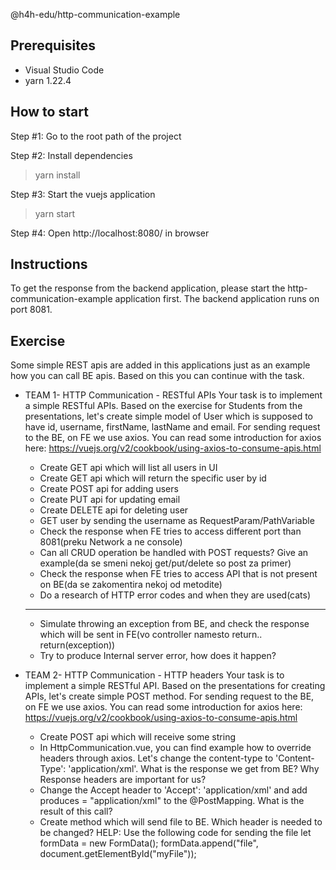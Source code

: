 @h4h-edu/http-communication-example

## Prerequisites
* Visual Studio Code
* yarn 1.22.4

## How to start

Step #1: Go to the root path of the project

Step #2: Install dependencies
> yarn install

Step #3: Start the vuejs application 
> yarn start

Step #4: Open http://localhost:8080/ in browser

## Instructions
To get the response from the backend application, please start the http-communication-example application first.
The backend application runs on port 8081.

## Exercise
Some simple REST apis are added in this applications just as an example how you can call BE apis.
Based on this you can continue with the task.

* TEAM 1- HTTP Communication - RESTful APIs
Your task is to implement a simple RESTful APIs. Based on the exercise for Students from the presentations,
let's create simple model of User which is supposed to have id, username, firstName, lastName and email.
For sending request to the BE, on FE we use axios. You can read some introduction for axios here:
https://vuejs.org/v2/cookbook/using-axios-to-consume-apis.html
    - Create GET api which will list all users in UI 
    - Create GET api which will return the specific user by id
    - Create POST api for adding users
    - Create PUT api for updating email
    - Create DELETE api for deleting user
    - GET user by sending the username as RequestParam/PathVariable
    - Check the response when FE tries to access different port than 8081(preku Network a ne console) 
    - Can all CRUD operation be handled with POST requests? Give an example(da se smeni nekoj get/put/delete so post za primer)
    - Check the response when FE tries to access API that is not present on BE(da se zakomentira nekoj od metodite) 
    - Do a research of HTTP error codes and when they are used(cats)
    -------------------------------------------------------------------------------------------
    - Simulate throwing an exception from BE, and check the response which will be sent in FE(vo controller namesto return.. return(exception))
    - Try to produce Internal server error, how does it happen?

* TEAM 2- HTTP Communication - HTTP headers
Your task is to implement a simple RESTful API. Based on the presentations for creating APIs, let's
create simple POST method.
For sending request to the BE, on FE we use axios. You can read some introduction for axios here:
https://vuejs.org/v2/cookbook/using-axios-to-consume-apis.html
    - Create POST api which will receive some string
    - In HttpCommunication.vue, you can find example how to override headers through axios. Let's change the
    content-type to 'Content-Type': 'application/xml'. What is the response we get from BE? Why Response headers
    are important for us?
    - Change the Accept header to 'Accept': 'application/xml' and add produces = "application/xml" to the @PostMapping.
    What is the result of this call?
    - Create method which will send file to BE. Which header is needed to be changed?
    HELP: Use the following code for sending the file
        let formData = new FormData();
        formData.append("file", document.getElementById("myFile")); 
        
